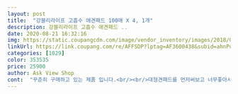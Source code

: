 ```yaml
---
layout: post 
title:  "강블리라이프 고흡수 애견패드 100매 X 4, 1개" 
description: 강블리라이프 고흡수 애견패드 ..
date: 2020-08-21 16:32:16 
img: https://static.coupangcdn.com/image/vendor_inventory/images/2018/07/26/15/3/0ba9b548-aaf8-4813-9d96-90dbeb72aae8.jpg 
linkUrl: https://link.coupang.com/re/AFFSDP?lptag=AF3600438&subid=ahnPublicAsk&pageKey=61204149&itemId=209880848&vendorItemId=3497683017&traceid=V0-113-6d816b9897f2a1e3 
categories: [1029] 
color: 353535 
price: 25900 
author: Ask View Shop 
cont:  "꾸준히 구매하고 있는 제품 입니다.<br/><br/>대형견패드를 먼저써보고 너무좋아서 작은 패드 구매했는데 정말얇고 별루예요 대형패드로 다시구매하려고요<br/>두께가 얇아 양이 많을 때는 흡수에 시간이 쬠 걸립니다.<br/><br/>용변 한번에 바로 처리해야하는 성격이라 가격도 좋고 해서요^^<br/>패드는 얇지만 흡수력이 뛰어나 3kg미만의 견종 경우 대소변을 충분히 소화해 내는것같아요<br/>" 
---
```

